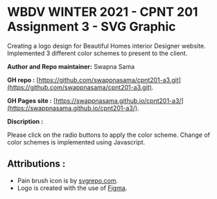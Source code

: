 # WBDV WINTER 2021 - CPNT 201 Assignment 3 - SVG Graphic

Creating a logo design for Beautiful Homes interior Designer website. Implemented 3 different color schemes to present to the client.

**Author and Repo maintainer:** Swapna Sama

**GH repo :** [https://github.com/swappnasama/cpnt201-a3.git](https://github.com/swappnasama/cpnt201-a3.git).

**GH Pages site :** [https://swappnasama.github.io/cpnt201-a3/](https://swappnasama.github.io/cpnt201-a3/).

**Discription :**

Please click on the radio buttons to apply the color scheme. Change of color schemes is implemented using Javascript.

## Attributions :
  - Pain brush icon is by [svgrepo.com](https://www.svgrepo.com/).
  - Logo is created with the use of [Figma](https://www.figma.com/).

